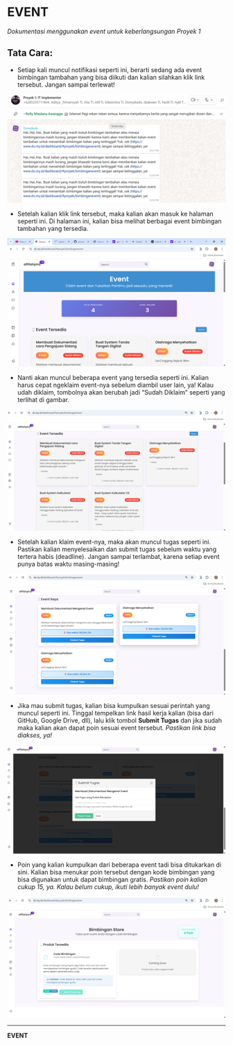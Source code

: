 # EVENT
_Dokumentasi menggunakan event untuk keberlangsungan Proyek 1_

## Tata Cara:

- Setiap kali muncul notifikasi seperti ini, berarti sedang ada event bimbingan tambahan yang bisa diikuti dan kalian silahkan klik link tersebut. Jangan sampai terlewat!

![Notifikasi Event](image/page1.png)

- Setelah kalian klik link tersebut, maka kalian akan masuk ke halaman seperti ini.
  Di halaman ini, kalian bisa melihat berbagai event bimbingan tambahan yang tersedia.

![Halaman Event](image/page2.png)

- Nanti akan muncul beberapa event yang tersedia seperti ini.
  Kalian harus cepat ngeklaim event-nya sebelum diambil user lain, ya!
  Kalau udah diklaim, tombolnya akan berubah jadi “Sudah Diklaim” seperti yang terlihat di gambar.

![Klaim Event](image/page3.png)

- Setelah kalian klaim event-nya, maka akan muncul tugas seperti ini.
  Pastikan kalian menyelesaikan dan submit tugas sebelum waktu yang tertera habis (deadline).
  Jangan sampai terlambat, karena setiap event punya batas waktu masing-masing!

![Tugas Event](image/page4.png)

- Jika mau submit tugas, kalian bisa kumpulkan sesuai perintah yang muncul seperti ini.
  Tinggal tempelkan link hasil kerja kalian (bisa dari GitHub, Google Drive, dll),
  lalu klik tombol **Submit Tugas** dan jika sudah maka kalian akan dapat poin sesuai event tersebut.
  _Pastikan link bisa diakses, ya!_

![Submit Tugas](image/page5.png)

- Poin yang kalian kumpulkan dari beberapa event tadi bisa ditukarkan di sini.
  Kalian bisa menukar poin tersebut dengan kode bimbingan yang bisa digunakan untuk dapat bimbingan gratis.
  _Pastikan poin kalian cukup 15, ya. Kalau belum cukup, ikuti lebih banyak event dulu!_

![Tukar Poin](image/page6.png)

---

**EVENT**